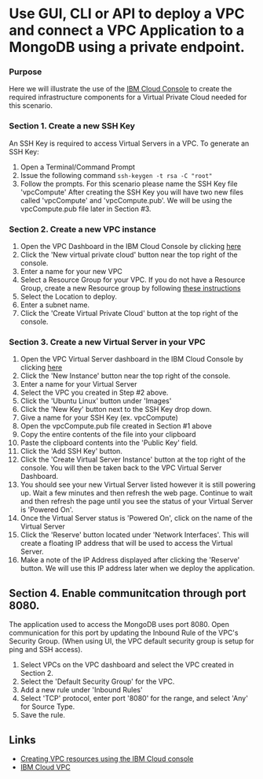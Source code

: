 # Use GUI, CLI or API to deploy a VPC and connect a VPC Application to a MongoDB using a private endpoint.

### Purpose
Here we will illustrate the use of the [IBM Cloud Console](https://cloud.ibm.com) to create the required infrastructure components for a Virtual Private Cloud needed for this scenario.

### Section 1. Create a new SSH Key

An SSH Key is required to access Virtual Servers in a VPC. To generate an SSH Key:
1. Open a Terminal/Command Prompt
2. Issue the following command `ssh-keygen -t rsa -C "root"`
3. Follow the prompts. For this scenario please name the SSH Key file 'vpcCompute'
After creating the SSH Key you will have two new files called 'vpcCompute' and 'vpcCompute.pub'. We will be using the vpcCompute.pub file later in Section #3.

### Section 2. Create a new VPC instance

1. Open the VPC Dashboard in the IBM Cloud Console by clicking [here](https://cloud.ibm.com/vpc/network/vpcs)
2. Click the 'New virtual private cloud' button near the top right of the console.
3. Enter a name for your new VPC
4. Select a Resource Group for your VPC. If you do not have a Resource Group, create a new Resource group by following [these instructions](https://cloud.ibm.com/docs/resources?topic=resources-rgs#creating-a-resource-group)
5. Select the Location to deploy.
6. Enter a subnet name.
6. Click the 'Create Virtual Private Cloud' button at the top right of the console.

### Section 3. Create a new Virtual Server in your VPC

1. Open the VPC Virtual Server dashboard in the IBM Cloud Console by clicking [here](https://cloud.ibm.com/vpc/compute/vs)
2. Click the 'New Instance' button near the top right of the console.
3. Enter a name for your Virtual Server
4. Select the VPC you created in Step #2 above.
5. Click the 'Ubuntu Linux' button under 'Images'
6. Click the 'New Key' button next to the SSH Key drop down.
7. Give a name for your SSH Key (ex. vpcCompute)
8. Open the vpcCompute.pub file created in Section #1 above
9. Copy the entire contents of the file into your clipboard
10. Paste the clipboard contents into the 'Public Key' field.
11. Click the 'Add SSH Key' button.
12. Click the 'Create Virtual Server Instance' button at the top right of the console. You will then be taken back to the VPC Virtual Server Dashboard.
13. You should see your new Virtual Server listed however it is still powering up. Wait a few minutes and then refresh the web page. Continue to wait and then refresh the page until you see the status of your Virtual Server is 'Powered On'.
14. Once the Virtual Server status is 'Powered On', click on the name of the Virtual Server
15. Click the 'Reserve' button located under 'Network Interfaces'. This will create a floating IP address that will be used to access the Virtual Server.
16. Make a note of the IP Address displayed after clicking the 'Reserve' button. We will use this IP address later when we deploy the application.

## Section 4. Enable communitcation through port 8080.

The application used to access the MongoDB uses port 8080. Open communication for this port by updating the Inbound Rule of the VPC's Security Group. (When using UI, the VPC default security group is setup for ping and SSH access).

1. Select VPCs on the VPC dashboard and select the VPC created in Section 2.
2. Select the 'Default Security Group' for the VPC.
3. Add a new rule under 'Inbound Rules'
4. Select 'TCP' protocol, enter port '8080' for the range, and select 'Any' for Source Type.
5. Save the rule.

## Links
- [Creating VPC resources using the IBM Cloud console](https://cloud.ibm.com/docs/vpc?topic=vpc-creating-a-vpc-using-the-ibm-cloud-console)
- [IBM Cloud VPC](https://cloud.ibm.com/vpc/network/vpcs)

